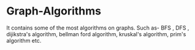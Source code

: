 # Graph-Algorithms
It contains some of the most algorithms on graphs. Such as- BFS , DFS , dijikstra's algorithm, bellman ford algorithm, kruskal's algorithm, prim's algorithm etc.
